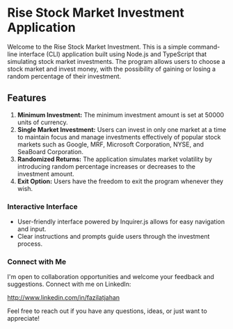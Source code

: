 # Rise Stock Market Investment Application

Welcome to the Rise Stock Market Investment. This is a simple command-line interface (CLI) application built using Node.js and TypeScript that simulating stock market investments. The program allows users to choose a stock market and invest money, with the possibility of gaining or losing a random percentage of their investment.

## Features

1. **Minimum Investment:** The minimum investment amount is set at 50000 units of currency.
2. **Single Market Investment:** Users can invest in only one market at a time to maintain focus and manage investments effectively of popular stock markets such as Google, MRF, Microsoft Corporation, NYSE, and SeaBoard Corporation.
3. **Randomized Returns:** The application simulates market volatility by introducing random percentage increases or decreases to the investment amount.
4. **Exit Option:** Users have the freedom to exit the program whenever they wish.


### Interactive Interface

- User-friendly interface powered by Inquirer.js allows for easy navigation and input.
- Clear instructions and prompts guide users through the investment process.

### Connect with Me

I'm open to collaboration opportunities and welcome your feedback and suggestions. Connect with me on LinkedIn:

http://www.linkedin.com/in/fazilatjahan

Feel free to reach out if you have any questions, ideas, or just want to appreciate!


